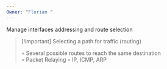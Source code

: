 ```yaml
---
Owner: "Florian "
---
```

Manage interfaces addressing and route selection

> [!important] Selecting a path for traffic (routing)
> 
>   
> ◦ Several possible routes to reach the same destination  
> ◦ Packet Relaying
◦ IP, ICMP, ARP